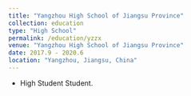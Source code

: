 ```yaml
---
title: "Yangzhou High School of Jiangsu Province"
collection: education
type: "High School"
permalink: /education/yzzx
venue: "Yangzhou High School of Jiangsu Province"
date: 2017.9 - 2020.6 
location: "Yangzhou, Jiangsu, China"
---
```

* High Student Student.
